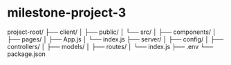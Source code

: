 # milestone-project-3
project-root/
├── client/
│   ├── public/
│   └── src/
│       ├── components/
│       ├── pages/
│       ├── App.js
│       └── index.js
├── server/
│   ├── config/ 
│   ├── controllers/
│   ├── models/
│   ├── routes/
│   └── index.js
├── .env
└── package.json
